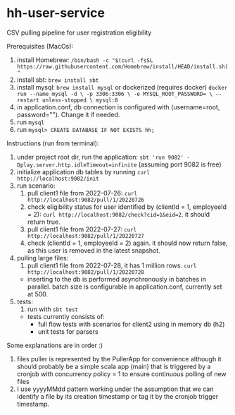 # hh-user-service

CSV pulling pipeline for user registration eligibility

Prerequisites (MacOs):
1) install Homebrew: `/bin/bash -c "$(curl -fsSL https://raw.githubusercontent.com/Homebrew/install/HEAD/install.sh)"`
2) install sbt: `brew install sbt`
4) install mysql: `brew install mysql` or dockerized (requires docker) `docker run --name mysql -d \
   -p 3306:3306 \
   -e MYSQL_ROOT_PASSWORD= \
   --restart unless-stopped \
   mysql:8`
5) in application.conf, db connection is configured with (username=root, password=""). Change it if needed.
6) run `mysql`
7) run `mysql> CREATE DATABASE IF NOT EXISTS hh;`

Instructions (run from terminal):
1) under project root dir, run the application: `sbt 'run 9082' -Dplay.server.http.idleTimeout=infinite` (assuming port 9082 is free)
2) initialize application db tables by running `curl http://localhost:9082/init`
3) run scenario:
   1) pull client1 file from 2022-07-26: `curl http://localhost:9082/pull/1/20220726`
   2) check eligibility status for user identified by (clientId = 1, employeeId = 2): `curl http://localhost:9082/check?cid=1&eid=2`. it should return true.
   3) pull client1 file from 2022-07-27: `curl http://localhost:9082/pull/1/20220727`
   4) check (clientId = 1, employeeId = 2) again. it should now return false, as this user is removed in the latest snapshot.
4) pulling large files:
   1) pull client1 file from 2022-07-28, it has 1 million rows. `curl http://localhost:9082/pull/1/20220728`
   * inserting to the db is performed asynchronously in batches in parallel. batch size is configurable in application.conf, currently set at 500.
5) tests:
   1) run with `sbt test`
   * tests currently consists of:
     * full flow tests with scenarios for client2 using in memory db (h2)
     * unit tests for parsers

Some explanations are in order :)
1) files puller is represented by the PullerApp for convenience although it should probably be a simple scala
   app (main) that is triggered by a cronjob with concurrency policy = 1 to ensure continuous polling of new files
2) I use yyyyMMdd pattern working under the assumption that we can identify a file by its creation timestamp 
   or tag it by the cronjob trigger timestamp.
   